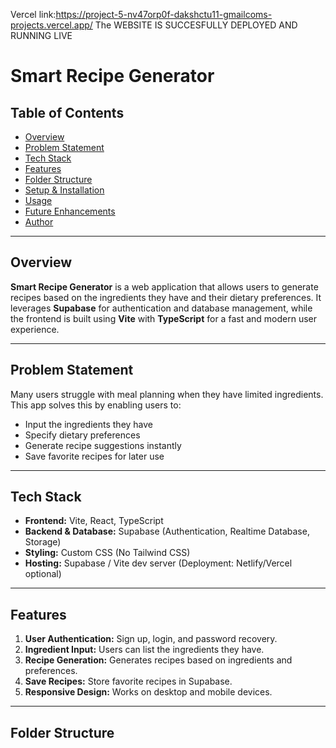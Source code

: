 Vercel link:https://project-5-nv47orp0f-dakshctu11-gmailcoms-projects.vercel.app/
The WEBSITE IS SUCCESFULLY DEPLOYED AND RUNNING LIVE 
# Smart Recipe Generator

## Table of Contents
- [Overview](#overview)
- [Problem Statement](#problem-statement)
- [Tech Stack](#tech-stack)
- [Features](#features)
- [Folder Structure](#folder-structure)
- [Setup & Installation](#setup--installation)
- [Usage](#usage)
- [Future Enhancements](#future-enhancements)
- [Author](#author)

---

## Overview
**Smart Recipe Generator** is a web application that allows users to generate recipes based on the ingredients they have and their dietary preferences. It leverages **Supabase** for authentication and database management, while the frontend is built using **Vite** with **TypeScript** for a fast and modern user experience.

---

## Problem Statement
Many users struggle with meal planning when they have limited ingredients.  
This app solves this by enabling users to:
- Input the ingredients they have
- Specify dietary preferences
- Generate recipe suggestions instantly
- Save favorite recipes for later use

---

## Tech Stack
- **Frontend:** Vite, React, TypeScript  
- **Backend & Database:** Supabase (Authentication, Realtime Database, Storage)  
- **Styling:** Custom CSS (No Tailwind CSS)  
- **Hosting:** Supabase / Vite dev server (Deployment: Netlify/Vercel optional)  

---

## Features
1. **User Authentication:** Sign up, login, and password recovery.  
2. **Ingredient Input:** Users can list the ingredients they have.  
3. **Recipe Generation:** Generates recipes based on ingredients and preferences.  
4. **Save Recipes:** Store favorite recipes in Supabase.  
5. **Responsive Design:** Works on desktop and mobile devices.

---

## Folder Structure

